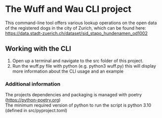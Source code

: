 # The Wuff and Wau CLI project
This command-line tool offers various lookup operations on the open data of the registered dogs in the city of Zurich,
which can be found here: https://data.stadt-zuerich.ch/dataset/sid_stapo_hundenamen_od1002

## Working with the CLI
1. Open up a terminal and navigate to the src folder of this project.
2. Run the wuff.py file with python (e.g. python3 wuff.py) this will display more information
about the CLI usage and an example

### Additional information
The projects dependencies and packaging is managed with poetry (https://python-poetry.org)\
The minimum required version of python to run the script is python 3.10 (defined in src/pyproject.toml)